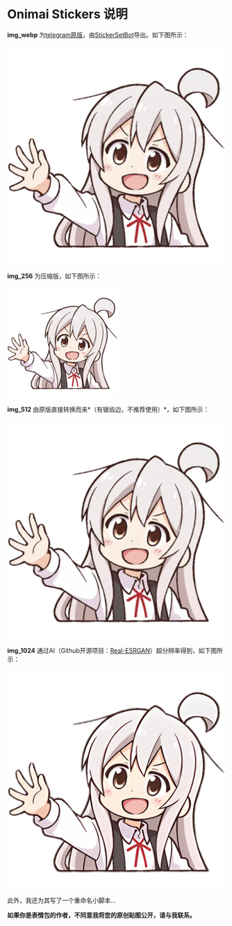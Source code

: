 # Onimai Stickers 说明

**img_webp** 为[telegram原版](https://t.me/addstickers/ONIICHANWAOSHIMAISub)，由[StickerSetBot](https://github.com/phoenixlzx/telegram-stickerimage-bot)导出。如下图所示：

![Mahiro](/Onimai_Stickers/img_webp/Onimai%20(1).webp)

**img_256** 为压缩版，如下图所示：

![Mahiro](/Onimai_Stickers/img_256/Onimai%20(1).png)

**img_512** 由原版直接转换而来*（有锯齿边，不推荐使用）*，如下图所示：

![Mahiro](/Onimai_Stickers/img_512/Onimai%20(1).png)

**img_1024** 通过AI（Github开源项目：[Real-ESRGAN](https://github.com/xinntao/Real-ESRGAN)）超分辨率得到，如下图所示：

![Mahiro](/Onimai_Stickers/img_1024/Onimai%20(1).png)

此外，我还为其写了一个重命名小脚本...

**如果你是表情包的作者，不同意我将您的原创贴图公开，请与我联系。**
